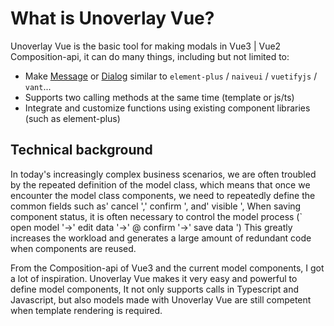 # What is Unoverlay Vue?

Unoverlay Vue is the basic tool for making modals in Vue3 | Vue2 Composition-api, it can do many things, including but not limited to:

- Make [Message](https://element.eleme.cn/#/en-US/component/message) or [Dialog](https://element.eleme.cn/#/en-US/component/dialog) similar to `element-plus` / `naiveui` / `vuetifyjs` / `vant`...
- Supports two calling methods at the same time (template or js/ts)
- Integrate and customize functions using existing component libraries (such as element-plus)

## Technical background


In today's increasingly complex business scenarios, we are often troubled by the repeated definition of the model class, which means that once we encounter the model class components, we need to repeatedly define the common fields such as' cancel ',' confirm ', and' visible ',
When saving component status, it is often necessary to control the model process (` open model '->' edit data '->' @ confirm '->' save data ')
This greatly increases the workload and generates a large amount of redundant code when components are reused.

From the Composition-api of Vue3 and the current model components, I got a lot of inspiration. Unoverlay Vue makes it very easy and powerful to define model components,
It not only supports calls in Typescript and Javascript, but also models made with Unoverlay Vue are still competent when template rendering is required.
